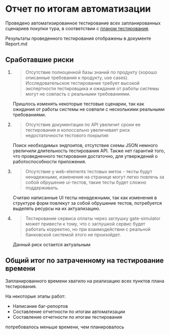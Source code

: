 # Отчет по итогам автоматизации

Проведено автоматизированное тестирование всех запланированных сценариев покупки тура, в соответствии с [планом тестирования]().

Результаты проведенного тестирования отображены в документе Report.md

## Сработавшие риски

1. > Отсутствие полноценной базы знаний по продукту (хорошо описанные требования к продукту, use cases). Исследовательское тестирование требует высокой экспертности тестировщика и ожидания от работы системы могут не совпасть с реальными требованиями.

   Пришлось изменять некоторые тестовые сценарии, так как ожидания от работы системы не совпали с несколькими реальными требованиями.

2. > Отсутствие документации по API увеличит сроки ее тестирования и колоссально увеличивает риск недостаточности тестового покрытия

   Поиск необходимых эндпоитов, отсутствие схемы JSON немного увеличили длительность тестирования API. Также нет гарантий того, что проведненного тестирования достаточно, для утверждений о работоспособности приложения.

3. >Отсутствие у web-elements тестовых меток - тесты будут ненадежными, изменения на странице могут легко повлечь за собой обрушение ui-тестов, такие тесты будет сложно поддерживать.

   Считаю написанные UI тесты ненадежными, так как изменения в структуре форм повлекут за собой обрушение тестов, потребуется выделять ресурсы на их актуализацию.

4. >Тестирование сервиса оплаты через заглушку gate-simulator может привести к тому, что с заглушкой сервис будет работать корректно, но при взаимодействии с реальной банковской системой этого не произойдет.

   Данный риск остается актуальным

## Общий итог по затраченному на тестирование времени

Запланированного времени хватило на реализацию всех пунктов плана тестирования.

На некоторые этапы работ: 
  - Написание баг-репортов
  - Составление отчетности по итогам автоматизации
  - Составление отчетности по итогам тестирования
    
потребовалось меньше времени, чем планировалось
   
   
